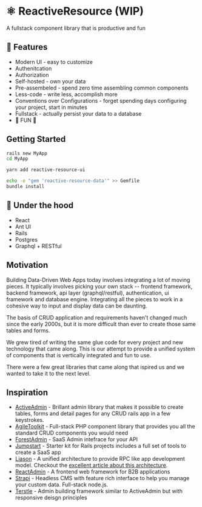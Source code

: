 # ⚛️ ReactiveResource (WIP)
A fullstack component library that is productive and fun

## 🚀 Features
* Modern UI - easy to customize
* Authenitcation
* Authorization
* Self-hosted - own your data
* Pre-assembeled - spend zero time assembling common components
* Less-code - write less, accomplish more
* Conventions over Configurations - forget spending days configuring your project, start in minutes
* Fullstack - actually persist your data to a database
* 🤪 FUN 🤪

## Getting Started

```bash
rails new MyApp
cd MyApp

yarn add reactive-resource-ui

echo -e "gem 'reactive-resource-data'" >> Gemfile
bundle install
```

## 🚗 Under the hood
* React
* Ant UI
* Rails
* Postgres
* Graphql + RESTful

## Motivation
Building Data-Driven Web Apps today involves integrating a lot of moving pieces. It typically involves picking your own stack -- frontend framework, backend framework, api layer (graphql/restful), authentication, ui framework and database engine. Integrating all the pieces to work in a cohesive way to input and display data can be daunting. 

The basis of CRUD application and requirements haven't changed much since the early 2000s, but it is more difficult than ever to create those same tables and forms.

We grew tired of writing the same glue code for every project and new technology that came along. This is our attempt to provide a unified system of components that is vertically integrated and fun to use.

There were a few great libraries that came along that ispired us and we wanted to take it to the next level.

## Inspiration

- [ActiveAdmin](https://activeadmin.info/) - Brillant admin library that makes it possible to create tables, forms and detail pages for any CRUD rails app in a few keystrokes.
- [AgileToolkit](https://www.agiletoolkit.org/) - Full-stack PHP component library that provides you all the standard CRUD components you would need
- [ForestAdmin](https://www.forestadmin.com/) - SaaS Admin intefrace for your API
- [Jumpstart](https://github.com/excid3/jumpstart/) - Starter kit for Rails projects includes a full set of tools to create a SaaS app
- [Liason](https://liaison.dev/) - A unified architecture to provide RPC like app development model. Checkout the [excellent article about this architecture](https://www.freecodecamp.org/news/full-stack-unified-architecture/).
- [ReactAdmin](https://marmelab.com/react-admin/) - A frontend web framework for B2B applications
- [Strapi](https://strapi.io/) - Headless CMS with feature rich interface to help you manage your custom data. Full-stack node.js. 
- [Terstle](https://trestle.io/) - Admin building framework similar to ActiveAdmin but with responsive deisgn principles


